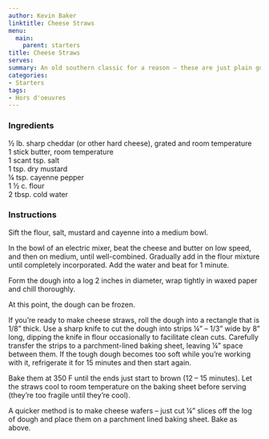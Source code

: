 ```yaml
---
author: Kevin Baker
linktitle: Cheese Straws
menu:
  main:
    parent: starters
title: Cheese Straws
serves: 
summary: An old southern classic for a reason – these are just plain good. The dough freezes beautifully when wrapped tightly in plastic wrap.  
categories:
- Starters
tags:  
- Hors d'oeuvres
---
```

### Ingredients

<div class="ingredient-list">

½ lb. sharp cheddar (or other hard cheese), grated and  room temperature  
1 stick butter, room temperature   
1 scant tsp. salt  
1 tsp. dry mustard  
¼ tsp. cayenne pepper  
1 ½ c. flour  
2 tbsp. cold water   

</div>

### Instructions

Sift the flour, salt, mustard and cayenne into a medium bowl.

In the bowl of an electric mixer, beat the cheese and butter on low speed, and then on medium, until well-combined. Gradually add in the flour mixture until completely incorporated. Add the water and beat for 1 minute.

Form the dough into a log 2 inches in diameter, wrap tightly in waxed paper and chill thoroughly.

At this point, the dough can be frozen.  

If you’re ready to make cheese straws, roll the dough into a rectangle that is 1/8” thick. Use a sharp knife to cut the dough into strips ¼” – 1/3” wide by 8” long, dipping the knife in flour occasionally to facilitate clean cuts.  Carefully transfer the strips to a parchment-lined baking sheet, leaving ¼” space between them.  If the tough dough becomes too soft while you’re working with it, refrigerate it for 15 minutes and then start again.

Bake them at 350 F until the ends just start to brown (12 – 15 minutes). Let the straws cool to room temperature on the baking sheet before serving (they’re too fragile until they’re cool).

A quicker method is to make cheese wafers – just cut ¼” slices off the log of dough and place them on a parchment lined baking sheet. Bake as above.